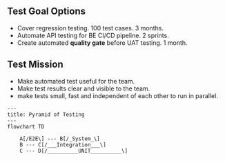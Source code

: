 ## Test Goal Options
- Cover regression testing. 100 test cases. 3 months.
- Automate API testing for BE CI/CD pipeline. 2 sprints.
- Create automated **quality gate** before UAT testing. 1 month.

## Test Mission
- Make automated test useful for the team.
- Make test results clear and visible to the team.
- make tests small, fast and independent of each other to run in parallel.

```mermaid
---
title: Pyramid of Testing
---
flowchart TD

    A[/E2E\] --- B[/_System_\]
    B --- C[/___Integration___\]
    C --- D[/__________UNIT__________\]
```